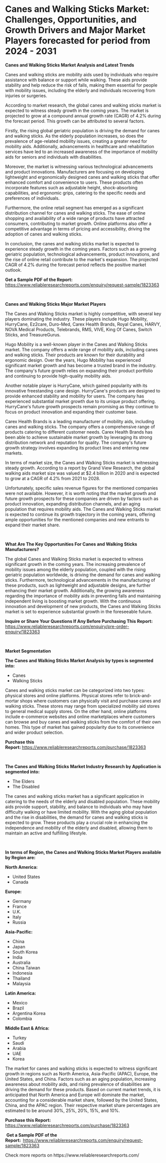 <p><h1>Canes and Walking Sticks Market: Challenges, Opportunities, and Growth Drivers and Major Market Players forecasted for period from 2024 - 2031</h1></p><p><strong>Canes and Walking Sticks Market Analysis and Latest Trends</strong></p>
<p><p>Canes and walking sticks are mobility aids used by individuals who require assistance with balance or support while walking. These aids provide stability and help reduce the risk of falls, making them essential for people with mobility issues, including the elderly and individuals recovering from injuries or surgeries.</p><p>According to market research, the global canes and walking sticks market is expected to witness steady growth in the coming years. The market is projected to grow at a compound annual growth rate (CAGR) of 4.2% during the forecast period. This growth can be attributed to several factors.</p><p>Firstly, the rising global geriatric population is driving the demand for canes and walking sticks. As the elderly population increases, so does the prevalence of age-related mobility issues, creating a greater need for mobility aids. Additionally, advancements in healthcare and rehabilitation services have led to an increased awareness of the importance of mobility aids for seniors and individuals with disabilities.</p><p>Moreover, the market is witnessing various technological advancements and product innovations. Manufacturers are focusing on developing lightweight and ergonomically designed canes and walking sticks that offer enhanced comfort and convenience to users. These products often incorporate features such as adjustable height, shock-absorbing capabilities, and ergonomic grips, catering to the specific needs and preferences of individuals.</p><p>Furthermore, the online retail segment has emerged as a significant distribution channel for canes and walking sticks. The ease of online shopping and availability of a wide range of products have attracted consumers, contributing to market growth. Online platforms also offer a competitive advantage in terms of pricing and accessibility, driving the adoption of canes and walking sticks.</p><p>In conclusion, the canes and walking sticks market is expected to experience steady growth in the coming years. Factors such as a growing geriatric population, technological advancements, product innovations, and the rise of online retail contribute to the market's expansion. The projected CAGR of 4.2% during the forecast period reflects the positive market outlook.</p></p>
<p><strong>Get a Sample PDF of the Report:&nbsp;</strong> <a href="https://www.reliableresearchreports.com/enquiry/request-sample/1823363">https://www.reliableresearchreports.com/enquiry/request-sample/1823363</a></p>
<p>&nbsp;</p>
<p><strong>Canes and Walking Sticks Major Market Players</strong></p>
<p><p>The Canes and Walking Sticks market is highly competitive, with several key players dominating the industry. These players include Hugo Mobility, HurryCane, Ez2care, Duro-Med, Carex Health Brands, Royal Canes, HARVY, NOVA Medical Products, Telebrands, RMS, VIVE, King Of Canes, Switch Sticks, and TreasureGurus.</p><p>Hugo Mobility is a well-known player in the Canes and Walking Sticks market. The company offers a wide range of mobility aids, including canes and walking sticks. Their products are known for their durability and ergonomic design. Over the years, Hugo Mobility has experienced significant market growth and has become a trusted brand in the industry. The company's future growth relies on expanding their product portfolio and continuing to provide high-quality mobility aids.</p><p>Another notable player is HurryCane, which gained popularity with its innovative freestanding cane design. HurryCane's products are designed to provide enhanced stability and mobility for users. The company has experienced substantial market growth due to its unique product offering. HurryCane's future growth prospects remain promising as they continue to focus on product innovation and expanding their customer base.</p><p>Carex Health Brands is a leading manufacturer of mobility aids, including canes and walking sticks. The company offers a comprehensive range of products catering to different customer needs. Carex Health Brands has been able to achieve sustainable market growth by leveraging its strong distribution network and reputation for quality. The company's future growth strategy involves expanding its product lines and entering new markets.</p><p>In terms of market size, the Canes and Walking Sticks market is witnessing steady growth. According to a report by Grand View Research, the global walking aids market size was valued at $2.4 billion in 2020 and is expected to grow at a CAGR of 4.2% from 2021 to 2028.</p><p>Unfortunately, specific sales revenue figures for the mentioned companies were not available. However, it is worth noting that the market growth and future growth prospects for these companies are driven by factors such as product innovation, expanding distribution channels, and an aging population that requires mobility aids. The Canes and Walking Sticks market is expected to continue its growth trajectory in the coming years, offering ample opportunities for the mentioned companies and new entrants to expand their market share.</p></p>
<p>&nbsp;</p>
<p><strong>What Are The Key Opportunities For Canes and Walking Sticks Manufacturers?</strong></p>
<p><p>The global Canes and Walking Sticks market is expected to witness significant growth in the coming years. The increasing prevalence of mobility issues among the elderly population, coupled with the rising geriatric population worldwide, is driving the demand for canes and walking sticks. Furthermore, technological advancements in the manufacturing of these products, such as lightweight and adjustable designs, are further enhancing their market growth. Additionally, the growing awareness regarding the importance of mobility aids in preventing falls and maintaining independent living is boosting market growth. With the continuous innovation and development of new products, the Canes and Walking Sticks market is set to experience substantial growth in the foreseeable future.</p></p>
<p><strong>Inquire or Share Your Questions If Any Before Purchasing This Report:</strong> <a href="https://www.reliableresearchreports.com/enquiry/pre-order-enquiry/1823363">https://www.reliableresearchreports.com/enquiry/pre-order-enquiry/1823363</a></p>
<p>&nbsp;</p>
<p><strong>Market Segmentation</strong></p>
<p><strong>The Canes and Walking Sticks Market Analysis by types is segmented into:</strong></p>
<p><ul><li>Canes</li><li>Walking Sticks</li></ul></p>
<p><p>Canes and walking sticks market can be categorized into two types: physical stores and online platforms. Physical stores refer to brick-and-mortar shops where customers can physically visit and purchase canes and walking sticks. These stores may range from specialized mobility aid stores to general medical supply stores. On the other hand, online platforms include e-commerce websites and online marketplaces where customers can browse and buy canes and walking sticks from the comfort of their own homes. This type of market has gained popularity due to its convenience and wider product selection.</p></p>
<p><strong>Purchase this Report:&nbsp;</strong><a href="https://www.reliableresearchreports.com/purchase/1823363">https://www.reliableresearchreports.com/purchase/1823363</a></p>
<p>&nbsp;</p>
<p><strong>The Canes and Walking Sticks Market Industry Research by Application is segmented into:</strong></p>
<p><ul><li>The Elders</li><li>The Disabled</li></ul></p>
<p><p>The canes and walking sticks market has a significant application in catering to the needs of the elderly and disabled population. These mobility aids provide support, stability, and balance to individuals who may have difficulty walking or have limited mobility. With the aging global population and the rise in disabilities, the demand for canes and walking sticks is expected to grow. These products play a crucial role in enhancing the independence and mobility of the elderly and disabled, allowing them to maintain an active and fulfilling lifestyle.</p></p>
<p>&nbsp;</p>
<p><strong>In terms of Region, the Canes and Walking Sticks Market Players available by Region are:</strong></p>
<p>
    <p> <strong> North America: </strong>
        <ul>
            <li>United States</li>
            <li>Canada</li>
        </ul>
        </p> 
    <p> <strong> Europe: </strong>
        <ul>
            <li>Germany</li>
            <li>France</li>
            <li>U.K.</li>
            <li>Italy</li>
            <li>Russia</li>
        </ul>
        </p> 
    <p> <strong> Asia-Pacific: </strong>
        <ul>
            <li>China</li>
            <li>Japan</li>
            <li>South Korea</li>
            <li>India</li>
            <li>Australia</li>
            <li>China Taiwan</li>
            <li>Indonesia</li>
            <li>Thailand</li>
            <li>Malaysia</li>
        </ul>
        </p> 
    <p> <strong> Latin America: </strong>
        <ul>
            <li>Mexico</li>
            <li>Brazil</li>
            <li>Argentina Korea</li>
            <li>Colombia</li>
        </ul>
        </p> 
    <p> <strong> Middle East & Africa: </strong>
        <ul>
            <li>Turkey</li>
            <li>Saudi</li>
            <li>Arabia</li>
            <li>UAE</li>
            <li>Korea</li>
        </ul>
    </p>
    </p>
<p><p>The market for canes and walking sticks is expected to witness significant growth in regions such as North America, Asia-Pacific (APAC), Europe, the United States, and China. Factors such as an aging population, increasing awareness about mobility aids, and rising prevalence of disabilities are driving the demand for these products. Based on current market trends, it is anticipated that North America and Europe will dominate the market, accounting for a considerable market share, followed by the United States, China, and the APAC region. Their respective market share percentages are estimated to be around 30%, 25%, 20%, 15%, and 10%.</p></p>
<p><strong>Purchase this Report: </strong><a href="https://www.reliableresearchreports.com/purchase/1823363">https://www.reliableresearchreports.com/purchase/1823363</a></p>
<p>&nbsp;<strong>Get a Sample PDF of the Report:&nbsp;&nbsp;</strong><a href="https://www.reliableresearchreports.com/enquiry/request-sample/1823363">https://www.reliableresearchreports.com/enquiry/request-sample/1823363</a></p>
<p><strong></strong></p>
<p>Check more reports on https://www.reliableresearchreports.com/</p>
